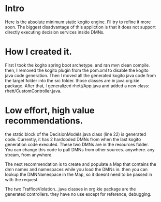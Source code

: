 # Intro

Here is the absolute minimum static kogito engine. I'll try to refine it more soon. 
The biggest disadvantage of this appliction is that it does not support directly executing decision services inside DMNs. 

# How I created it. 

First I took the kogito spring boot archetype. and ran mvn clean compile. then, I removed the kogito plugin from the pom.xml to disable the kogito java code generation. Then I moved all the generated kogito java code from the target folder into the src folder. those classes are in java.org.kie package. After that, I generalized rhett/App.java and added a new class: rhett/CustomController.java. 


# Low effort, high value recommendations. 

the static block of the DecisionModels.java class (line 22) is generated code. Currently, it has 2 hardcoded DMNs from when the last kogito generation code executed. These two DMNs are in the resources folder. You can change this code to pull DMNs from other sources. anywhere. any stream, from anywhere. 

The next recommendation is to create and populate a Map that contains the dmn names and namespaces while you load the DMNs in. then you can lookup the DMNNamespace in the Map, so it doesnt need to be passed in with the request. 

The two TrafficeViolation...java classes in org.kie package are the generated controllers. they have no use except for reference, debugging.
